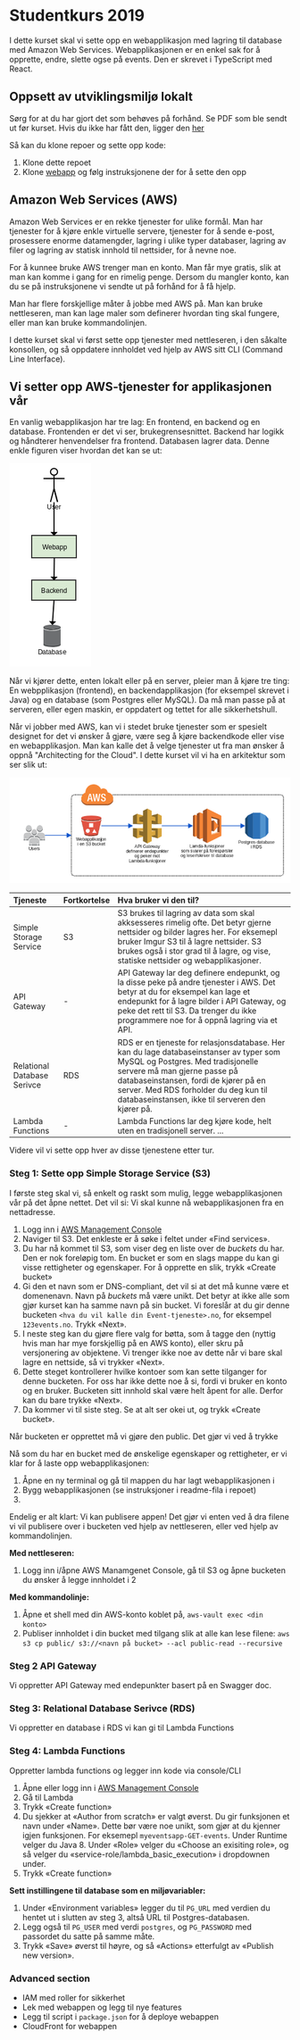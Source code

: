 # Studentkurs 2019

I dette kurset skal vi sette opp en webapplikasjon med lagring til database med Amazon Web Services. Webapplikasjonen er en enkel sak for å opprette, endre, slette ogse på events. Den er skrevet i TypeScript med React.

## Oppsett av utviklingsmiljø lokalt

Sørg for at du har gjort det som behøves på forhånd. Se PDF som ble sendt ut før kurset. Hvis du ikke har fått den, ligger den [her]()

Så kan du klone repoer og sette opp kode:

1. Klone dette repoet
2. Klone [webapp](https://github.com/capraconsulting/studentkurs-2019-webapp) og følg instruksjonene der for å sette den opp

## Amazon Web Services (AWS)

Amazon Web Services er en rekke tjenester for ulike formål. Man har tjenester for å kjøre enkle virtuelle servere, tjenester for å sende e-post, prosessere enorme datamengder, lagring i ulike typer databaser, lagring av filer og lagring av statisk innhold til nettsider, for å nevne noe.

For å kunnee bruke AWS trenger man en konto. Man får mye gratis, slik at man kan komme i gang for en rimelig penge. Dersom du mangler konto, kan du se på instruksjonene vi sendte ut på forhånd for å få hjelp.

Man har flere forskjellige måter å jobbe med AWS på. Man kan bruke nettleseren, man kan lage maler som definerer hvordan ting skal fungere, eller man kan bruke kommandolinjen.

I dette kurset skal vi først sette opp tjenester med nettleseren, i den såkalte konsollen, og så oppdatere innholdet ved hjelp av AWS sitt CLI (Command Line Interface).

## Vi setter opp AWS-tjenester for applikasjonen vår

En vanlig webapplikasjon har tre lag: En frontend, en backend og en database. Frontenden er det vi ser, brukegrensesnittet. Backend har logikk og håndterer henvendelser fra frontend. Databasen lagrer data. Denne enkle figuren viser hvordan det kan se ut:

![En enkel applikasjon med en backend, frontend og database.](images/simple-app-arch.png)

Når vi kjører dette, enten lokalt eller på en server, pleier man å kjøre tre ting: En webpplikasjon (frontend), en backendapplikasjon (for eksempel skrevet i Java) og en database (som Postgres eller MySQL). Da må man passe på at serveren, eller egen maskin, er oppdatert og tettet for alle sikkerhetshull.

Når vi jobber med AWS, kan vi i stedet bruke tjenester som er spesielt designet for det vi ønsker å gjøre, være seg å kjøre backendkode eller vise en webapplikasjon. Man kan kalle det å velge tjenester ut fra man ønsker å oppnå "Architecting for the Cloud". I dette kurset vil vi ha en arkitektur som ser slik ut:

![En enkel arkitektur med appen i AWS](images/AWS-app-arch.png)

| Tjeneste                    | Fortkortelse | Hva bruker vi den til?                                                                                                                                                                                                                                                                             |
| :-------------------------- | :----------- | :------------------------------------------------------------------------------------------------------------------------------------------------------------------------------------------------------------------------------------------------------------------------------------------------- |
| Simple Storage Service      | S3           | S3 brukes til lagring av data som skal akksesseres rimelig ofte. Det betyr gjerne nettsider og bilder lagres her. For eksemepl bruker Imgur S3 til å lagre nettsider. S3 brukes også i stor grad til å lagre, og vise, statiske nettsider og webapplikasjoner.                                     |
| API Gateway                 | -            | API Gateway lar deg definere endepunkt, og la disse peke på andre tjenester i AWS. Det betyr at du for eksempel kan lage et endepunkt for å lagre bilder i API Gateway, og peke det rett til S3. Da trenger du ikke programmere noe for å oppnå lagring via et API.                                |
| Relational Database Serivce | RDS          | RDS er en tjeneste for relasjonsdatabase. Her kan du lage databaseinstanser av typer som MySQL og Postgres. Med tradisjonelle servere må man gjerne passe på databaseinstansen, fordi de kjører på en server. Med RDS forholder du deg kun til databaseinstansen, ikke til serveren den kjører på. |
| Lambda Functions            | -            | Lambda Functions lar deg kjøre kode, helt uten en tradisjonell server. ...                                                                                                                                                                                                                         |

Videre vil vi sette opp hver av disse tjenestene etter tur.

### Steg 1: Sette opp Simple Storage Service (S3)

I første steg skal vi, så enkelt og raskt som mulig, legge webapplikasjonen vår på det åpne nettet. Det vil si: Vi skal kunne nå webapplikasjonen fra en nettadresse.

1. Logg inn i [AWS Management Console](https://eu-west-1.console.aws.amazon.com/console)
2. Naviger til S3. Det enkleste er å søke i feltet under «Find services».
3. Du har nå kommet til S3, som viser deg en liste over de _buckets_ du har. Den er nok foreløpig tom. En bucket er som en slags mappe du kan gi visse rettigheter og egenskaper. For å opprette en slik, trykk «Create bucket»
4. Gi den et navn som er DNS-compliant, det vil si at det må kunne være et domenenavn. Navn på _buckets_ må være unikt. Det betyr at ikke alle som gjør kurset kan ha samme navn på sin bucket. Vi foreslår at du gir denne bucketen `<hva du vil kalle din Event-tjeneste>.no`, for eksempel `123events.no`. Trykk «Next».
5. I neste steg kan du gjøre flere valg for bøtta, som å tagge den (nyttig hvis man har mye forskjellig på en AWS konto), eller skru på versjonering av objektene. Vi trenger ikke noe av dette når vi bare skal lagre en nettside, så vi trykker «Next».
6. Dette steget kontrollerer hvilke kontoer som kan sette tilganger for denne bucketen. For oss har ikke dette noe å si, fordi vi bruker en konto og en bruker. Bucketen sitt innhold skal være helt åpent for alle. Derfor kan du bare trykke «Next».
7. Da kommer vi til siste steg. Se at alt ser okei ut, og trykk «Create bucket».

Når bucketen er opprettet må vi gjøre den public. Det gjør vi ved å trykke

Nå som du har en bucket med de ønskelige egenskaper og rettigheter, er vi klar for å laste opp webapplikasjonen:

1. Åpne en ny terminal og gå til mappen du har lagt webapplikasjonen i
2. Bygg webapplikasjonen (se instruksjoner i readme-fila i repoet)
3.

Endelig er alt klart: Vi kan publisere appen! Det gjør vi enten ved å dra filene vi vil publisere over i bucketen ved hjelp av nettleseren, eller ved hjelp av kommandolinjen.

**Med nettleseren:**

1. Logg inn i/åpne AWS Manamgenet Console, gå til S3 og åpne bucketen du ønsker å legge innholdet i
   2

**Med kommandolinje:**

1. Åpne et shell med din AWS-konto koblet på, `aws-vault exec <din konto>`
2. Publiser innholdet i din bucket med tilgang slik at alle kan lese filene: `aws s3 cp public/ s3://<navn på bucket> --acl public-read --recursive`

### Steg 2 API Gateway

Vi oppretter API Gateway med endepunkter basert på en Swagger doc.

### Steg 3: Relational Database Serivce (RDS)

Vi oppretter en database i RDS vi kan gi til Lambda Functions

### Steg 4: Lambda Functions

Oppretter lambda functions og legger inn kode via console/CLI

1. Åpne eller logg inn i [AWS Management Console](https://eu-west-1.console.aws.amazon.com/console)
2. Gå til Lambda
3. Trykk «Create function»
4. Du sjekker at «Author from scratch» er valgt øverst. Du gir funksjonen et navn under «Name». Dette bør være noe unikt, som gjør at du kjenner igjen funksjonen. For eksemepl `myeventsapp-GET-events`. Under Runtime velger du Java 8. Under «Role» velger du «Choose an exisiting role», og så velger du «service-role/lambda_basic_execution» i dropdownen under.
5. Trykk «Create function»

**Sett instillingene til database som en miljøvariabler:**

1. Under «Environment variables» legger du til `PG_URL` med verdien du hentet ut i slutten av steg 3, altså URL til Postgres-databasen.
2. Legg også til `PG_USER` med verdi `postgres`, og `PG_PASSWORD` med passordet du satte på samme måte.
3. Trykk «Save» øverst til høyre, og så «Actions» etterfulgt av «Publish new version».

### Advanced section

-   IAM med roller for sikkerhet
-   Lek med webappen og legg til nye features
-   Legg til script i `package.json` for å deploye webappen
-   CloudFront for webappen
